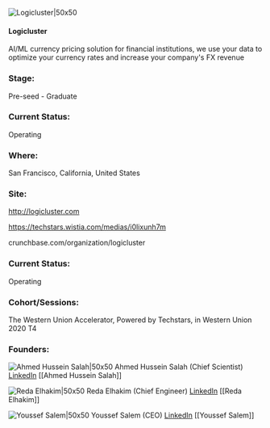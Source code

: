 

![Logicluster|50x50](https://apimg.techstars.com/connect/images/image_files/5f52240a34a60d0c990000cb/original/_1_colored.png)

#### Logicluster
AI/ML currency pricing solution for financial institutions, we use your data to optimize your currency rates and increase your company's FX revenue

### Stage: 
Pre-seed - Graduate 

### Current Status: 
Operating

### Where:
San Francisco, California, United States

### Site:
http://logicluster.com

https://techstars.wistia.com/medias/i0lixunh7m

crunchbase.com/organization/logicluster

### Current Status: 
Operating

### Cohort/Sessions: 
The Western Union Accelerator, Powered by Techstars, in Western Union 2020 T4

### Founders: 

![Ahmed Hussein Salah|50x50]() Ahmed Hussein Salah (Chief Scientist) [LinkedIn](https://linkedin.com/in/ahmed-hussein-a2b5a6147) [[Ahmed Hussein Salah]]

![Reda Elhakim|50x50](https://apimg.techstars.com/connect/images/image_files/5f1dcf9c34a60d2f0a000000/original/Bio_Reda-1.jpg) Reda Elhakim (Chief Engineer) [LinkedIn](https://linkedin.com/in/reda-elhakim-993b8714) [[Reda Elhakim]]

![Youssef Salem|50x50](https://apimg.techstars.com/connect/images/image_files/5f108edca36c111b22000007/original/Youssef_Salem.jpg) Youssef Salem (CEO) [LinkedIn](https://linkedin.com/in/youssef-salem-59823713) [[Youssef Salem]]


